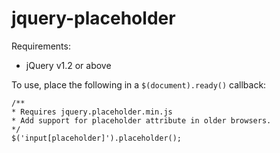 jquery-placeholder
==================

Requirements:
- jQuery v1.2 or above

To use, place the following in a `$(document).ready()` callback:
```
/**
* Requires jquery.placeholder.min.js
* Add support for placeholder attribute in older browsers.
*/
$('input[placeholder]').placeholder();
```
